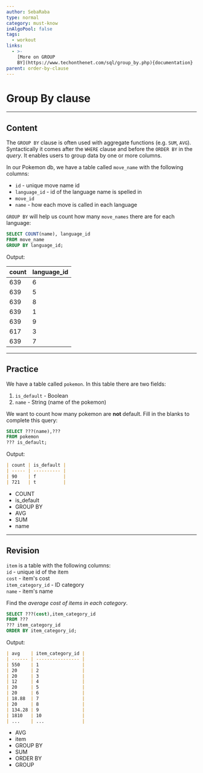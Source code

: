 ```yaml
---
author: SebaRaba
type: normal
category: must-know
inAlgoPool: false
tags:
  - workout
links:
  - >-
    [More on GROUP
    BY](https://www.techonthenet.com/sql/group_by.php){documentation}
parent: order-by-clause
---
```


# Group By clause


---

## Content

The `GROUP BY` clause is often used with aggregate functions (e.g. `SUM`, `AVG`). Syntactically it comes after the `WHERE` clause and before the `ORDER BY` in the *query*. It enables users to group data by one or more columns.

In our Pokemon db, we have a table called `move_name` with the following columns:

- `id` - unique move name id
- `language_id` - id of the language name is spelled in
- `move_id`
- `name` - how each move is called in each language

`GROUP BY` will help us count how many `move_names` there are for each language:

```sql
SELECT COUNT(name), language_id
FROM move_name
GROUP BY language_id;
```

Output:

| count | language_id |
| ----- | ----------- |
| 639   | 6           |
| 639   | 5           |
| 639   | 8           |
| 639   | 1           |
| 639   | 9           |
| 617   | 3           |
| 639   | 7           |


---

## Practice

We have a table called `pokemon`. In this table there are two fields:

1. `is_default` - Boolean
2. `name` - String (name of the pokemon)

We want to count how many pokemon are **not** default. Fill in the blanks to complete this query:

```sql
SELECT ???(name),???
FROM pokemon
??? is_default;
```

Output:

```md
| count | is_default |
| ----- | ---------- |
| 90    | f          |
| 721   | t          |
```

- COUNT
- is_default
- GROUP BY
- AVG
- SUM
- name


---

## Revision

`item` is a table with the following columns:  
`id` - unique id of the item  
`cost` - item's cost  
`item_category_id` - ID category  
`name` - item's name  

Find the *average cost of items in each category*.

```sql
SELECT ???(cost),item_category_id
FROM ???
??? item_category_id
ORDER BY item_category_id;
```

Output:

```md
| avg    | item_category_id |
| ------ | ---------------- |
| 550    | 1                |
| 20     | 2                |
| 20     | 3                |
| 12     | 4                |
| 20     | 5                |
| 20     | 6                |
| 18.88  | 7                |
| 20     | 8                |
| 134.28 | 9                |
| 1810   | 10               |
| ...    | ...              |
```

- AVG
- item
- GROUP BY
- SUM
- ORDER BY
- GROUP

